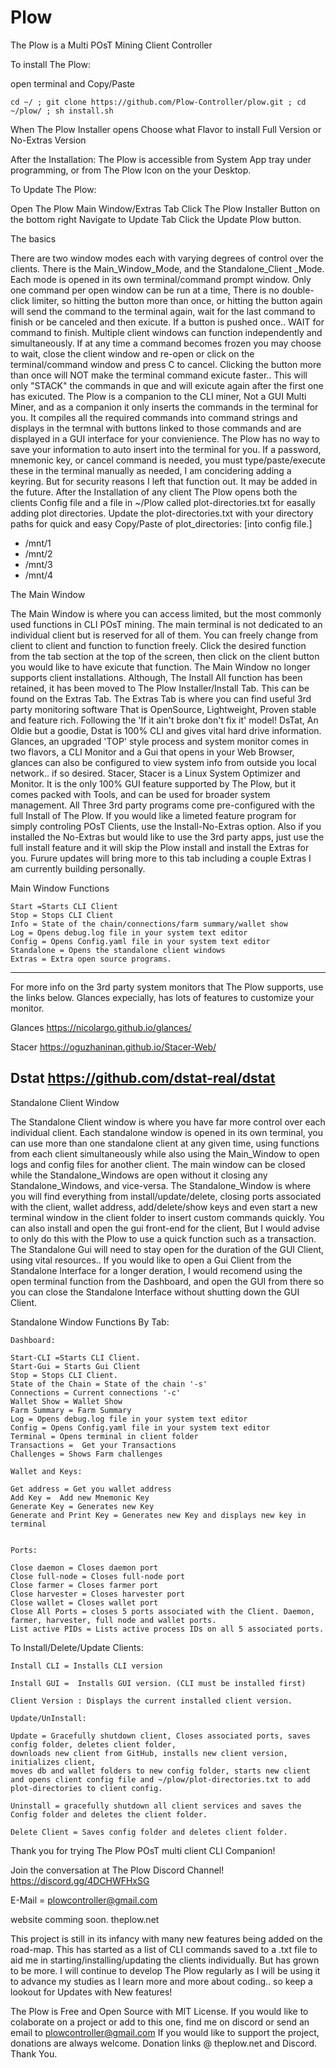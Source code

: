 # Plow
The Plow is a Multi POsT Mining Client  Controller

To install The Plow:

open terminal and Copy/Paste 

    cd ~/ ; git clone https://github.com/Plow-Controller/plow.git ; cd ~/plow/ ; sh install.sh

When The Plow Installer opens
Choose what Flavor to install
Full Version or No-Extras Version

After the Installation:
The Plow is accessible from System App tray under programming,
or from The Plow Icon on the your Desktop.

To Update The Plow:

Open The Plow Main Window/Extras Tab
Click The Plow Installer Button on the bottom right 
Navigate to Update Tab
Click the Update Plow button. 

The basics

There are two window modes each with varying degrees of control over the clients. There is the Main_Window_Mode, and the Standalone_Client _Mode. Each mode is opened in its own terminal/command prompt window. Only one command per open window can be run at a time, There is no double-click limiter, so hitting the button more than once, or hitting the button again will send the command to the terminal again, wait for the last command to finish or be canceled and then exicute. If a button is pushed once.. WAIT for command to finish. Multiple client windows can function independently and  simultaneously. If at any time a command becomes frozen you may choose to wait, close the client window and re-open or click on the terminal/command window and press <ctrl>C to cancel. Clicking the button more than once will NOT make the terminal command exicute faster.. This will only "STACK" the commands in que and will exicute again after the first one has exicuted. The Plow is a companion to the CLI miner, Not a GUI Multi Miner, and as a companion it only inserts the commands in the terminal for you. It compiles all the required commands into command strings and displays in the termnal with buttons linked to those commands and are displayed in a GUI interface for your convienience. The Plow has no way to save your information to auto insert into the terminal for you. If a password, mnemonic key, or cancel command is needed, you must type/paste/execute these in the terminal manually as needed, I am concidering adding a keyring. But for security reasons I left that function out. It may be added in the future. After the Installation of any client The Plow opens both the clients Config file and a file in ~/Plow called plot-directories.txt for easally adding plot directories. Update the plot-directories.txt with your directory paths for quick and easy Copy/Paste of
  plot_directories: [into config file.]
  - /mnt/1
  - /mnt/2
  - /mnt/3
  - /mnt/4


The Main Window

The Main Window is where you can access limited, but the most commonly used functions in CLI POsT mining. The main terminal is not dedicated to an individual client but is reserved for all of them. You can freely change from client to client and function to function freely. Click the desired function from the tab section at the top of the screen, then click on the client button you would like to have exicute that function. The Main Window no longer supports client installations. Although, The Install All function has been retained, it has been moved to The Plow Installer/Install Tab. This can be found on the Extras Tab. The Extras Tab is where you can find useful 3rd party monitoring software That is OpenSource, Lightweight, Proven stable and feature rich.  Following the 'If it ain't broke don't fix it' model! DsTat, An Oldie but a goodie, Dstat is 100% CLI and gives vital hard drive information. Glances, an upgraded 'TOP' style process and system monitor comes in two flavors, a CLI Monitor and a Gui that opens in your Web Browser, glances can also be configured to view system info from outside you local network.. if so desired. Stacer, Stacer is a Linux System Optimizer and Monitor. It is the only 100% GUI feature supported by The Plow, but it comes packed with Tools, and can be used for broader system management. All Three 3rd party programs come pre-configured with the full Install of The Plow. If you would like a limeted feature program for simply controling POsT Clients, use the Install-No-Extras option. Also if you installed the No-Extras but would like to use the 3rd party apps, just use the full install feature and it will skip the Plow install and install the Extras for you. 
    Furure updates will bring more to this tab including a couple Extras I am currently building personally.

Main Window Functions

    Start =Starts CLI Client
    Stop = Stops CLI Client
    Info = State of the chain/connections/farm summary/wallet show
    Log = Opens debug.log file in your system text editor
    Config = Opens Config.yaml file in your system text editor
    Standalone = Opens the standalone client windows
    Extras = Extra open source programs.

------------------------------------
For more info on the 3rd party system monitors that The Plow supports, use the links below. Glances expecially, has lots of features to customize your monitor.

Glances
    https://nicolargo.github.io/glances/

Stacer
    https://oguzhaninan.github.io/Stacer-Web/

Dstat
    https://github.com/dstat-real/dstat
-------------------------------------

Standalone Client Window

The Standalone Client window is where you have far more control over each individual client. Each standalone window is opened in its own terminal, you can use more than one standalone client at any given time, using functions from each client simultaneously while also using the Main_Window to open logs and config files for another client. The main window can be closed while the Standalone_Windows are open without it closing any Standalone_Windows, and vice-versa. The Standalone_Window is where you will find everything from install/update/delete, closing ports associated with the client, wallet address, add/delete/show keys and even start a new terminal window in the client folder to insert custom commands quickly. You can also install and open the gui front-end for the client, But I would advise to only do this with the Plow to use a quick function such as a transaction. The Standalone Gui will need to stay open for the duration of the GUI Client, using vital resources.. If you would like to open a Gui Client from the Standalone Interface for a longer deration, I would recomend using the open terminal function from the Dashboard, and open the GUI from there so you can close the Standalone Interface without shutting down the GUI Client. 


Standalone Window Functions By Tab:
 
    Dashboard:

    Start-CLI =Starts CLI Client.
    Start-Gui = Starts Gui Client
    Stop = Stops CLI Client.
    State of the Chain = State of the chain '-s' 
    Connections = Current connections '-c' 
    Wallet Show = Wallet Show 
    Farm Summary = Farm Summary 
    Log = Opens debug.log file in your system text editor
    Config = Opens Config.yaml file in your system text editor
    Terminal = Opens terminal in client folder
    Transactions =  Get your Transactions
    Challenges = Shows Farm challenges

    Wallet and Keys:

    Get address = Get you wallet address
    Add Key =  Add new Mnemonic Key
    Generate Key = Generates new Key
    Generate and Print Key = Generates new Key and displays new key in terminal


    Ports:

    Close daemon = Closes daemon port
    Close full-node = Closes full-node port
    Close farmer = Closes farmer port
    Close harvester = Closes harvester port
    Close wallet = Closes wallet port
    Close All Ports = closes 5 ports associated with the Client. Daemon, farmer, harvester, full node and wallet ports.
    List active PIDs = Lists active process IDs on all 5 associated ports. 

To Install/Delete/Update Clients:

    Install CLI = Installs CLI version

    Install GUI =  Installs GUI version. (CLI must be installed first)

    Client Version : Displays the current installed client version.

    Update/UnInstall:

    Update = Gracefully shutdown client, Closes associated ports, saves config folder, deletes client folder, 
    downloads new client from GitHub, installs new client version, initializes client, 
    moves db and wallet folders to new config folder, starts new client
    and opens client config file and ~/plow/plot-directories.txt to add plot-directories to client config.

    Uninstall = gracefully shutdown all client services and saves the Config folder and deletes the client folder.

    Delete Client = Saves config folder and deletes client folder.


Thank you for trying The Plow POsT multi client CLI Companion!

Join the conversation at The Plow Discord Channel!
https://discord.gg/4DCHWFHxSG

E-Mail = plowcontroller@gmail.com

website comming soon.
theplow.net

This project is still in its infancy with many new features being added on the road-map.
This has started as a list of CLI commands saved to a .txt file to aid me in starting/installing/updating the clients individually. But has grown to be more.
I will continue to develop The Plow regularly as I will be using it to advance my studies as I learn more and more about coding.. so keep a lookout for Updates with New features!


The Plow is Free and Open Source with MIT License. If you would like to colaborate on a project or add to this one, find me on discord or send an email to plowcontroller@gmail.com If you would like to support the project, donations are always welcome. Donation links @ theplow.net and Discord. Thank You.

